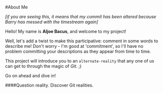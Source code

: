 #About Me

*[if you are seeing this, it means that my commit has been altered because Barry has messed with the timestream again]*

Hello! My name is **Aljoe Bacus**, and welcome to my project!

Well, let's add a twist to make this participative: comment in some words to describe me! Don't worry - I'm good at 'commitment', so I'll have no problem committing your descriptions as they appear from time to time.

This project will introduce you to an `alternate-reality` that any one of us can get to through the magic of *Git*. ;)

Go on ahead and dive in!

####Question reality. Discover Git realities.